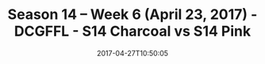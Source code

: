 ---
title: Season 14 – Week 6 (April 23, 2017) - DCGFFL - S14 Charcoal vs S14 Pink
teams-score:
- team: _teams/s14-charcoal.md
  score: 32
- team: _teams/s14-pink.md
  score: 19
mvp: Marcus, Greg Carter
game-ball: Donohoe, Kenderdine
sportsperson: ''
season: 14
week: 6
date: '2017-04-27T10:50:05'
pageid: season-14-week-6-april-23-2017-5093-vs-5102
---
